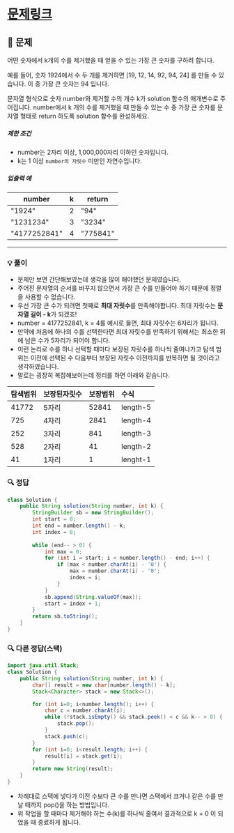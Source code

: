 # [문제링크](https://school.programmers.co.kr/learn/courses/30/lessons/42883)

## 📝 문제

어떤 숫자에서 k개의 수를 제거했을 때 얻을 수 있는 가장 큰 숫자를 구하려 합니다.

예를 들어, 숫자 1924에서 수 두 개를 제거하면 [19, 12, 14, 92, 94, 24] 를 만들 수 있습니다. 이 중 가장 큰 숫자는 94 입니다.

문자열 형식으로 숫자 number와 제거할 수의 개수 k가 solution 함수의 매개변수로 주어집니다. number에서 k 개의 수를 제거했을 때 만들 수 있는 수 중 가장 큰 숫자를 문자열 형태로 return 하도록 solution 함수를 완성하세요.

##### 제한 조건

- number는 2자리 이상, 1,000,000자리 이하인 숫자입니다.
- k는 1 이상 `number의 자릿수` 미만인 자연수입니다.

##### 입출력 예

|number|k|return|
|---|---|---|
|"1924"|2|"94"|
|"1231234"|3|"3234"|
|"4177252841"|4|"775841"|

---

### 💡 풀이

- 문제만 보면 간단해보였는데 생각을 많이 해야했던 문제였습니다.
- 주어진 문자열의 순서를 바꾸지 않으면서 가장 큰 수를 만들어야 하기 때문에 정렬을 사용할 수 없습니다.
- 우선 가장 큰 수가 되려면 첫째로 **최대 자릿수**를 만족해야합니다. 최대 자릿수는 **문자열 길이 - k**가 되겠죠!
- number = 4177252841, k = 4를 예시로 들면, 최대 자릿수는 6자리가 됩니다.
- 만약에 처음에 하나의 수를 선택한다면 최대 자릿수를 만족하기 위해서는 최소한 뒤에 남은 수가 5자리가 되어야 합니다.
- 이런 논리로 수를 하나 선택할 때마다 보장된 자릿수를 하나씩 줄여나가고 탐색 범위는 이전에 선택된 수 다음부터 보장된 자릿수 이전까지를 반복하면 될 것이라고 생각하였습니다.
- 말로는 굉장히 복잡해보이는데 정리를 하면 아래와 같습니다.

| 탐색범위 | 보장된자릿수 | 보장범위 | 수식         |
|:-------- |:------------ |:-------- |:-------- |
| 41772    | 5자리        | 52841    | length-5 |
| 725      | 4자리        | 2841     | length-4 |
| 252      | 3자리        | 841      | length-3 |
| 528      | 2자리        | 41       | length-2 |
| 41       | 1자리        | 1        | lenght-1 |

### 🔍 정답

```java
class Solution {
    public String solution(String number, int k) {
        StringBuilder sb = new StringBuilder();
        int start = 0;
        int end = number.length() - k;
        int index = 0;
        
        while (end-- > 0) {
            int max = 0;
            for (int i = start; i < number.length() - end; i++) {
                if (max < number.charAt(i) - '0') {
                    max = number.charAt(i) - '0';
                    index = i;
                }
            }
            sb.append(String.valueOf(max));
            start = index + 1;
        }
        return sb.toString();
    }
}
```


### 🔍 다른 정답(스택)

```java
import java.util.Stack;
class Solution {
    public String solution(String number, int k) {
        char[] result = new char[number.length() - k];
        Stack<Character> stack = new Stack<>();

        for (int i=0; i<number.length(); i++) {
            char c = number.charAt(i);
            while (!stack.isEmpty() && stack.peek() < c && k-- > 0) {
                stack.pop();
            }
            stack.push(c);
        }
        for (int i=0; i<result.length; i++) {
            result[i] = stack.get(i);
        }
        return new String(result);
    }
}
```

- 차례대로 스택에 넣다가 이전 수보다 큰 수를 만나면 스택에서 크거나 같은 수를 만날 때까지 pop()을 하는 방법입니다.
- 위 작업을 할 때마다 제거해야 하는 수(k)를 하나씩 줄여서 결과적으로 k = 0 이 되었을 때 종료하게 됩니다.